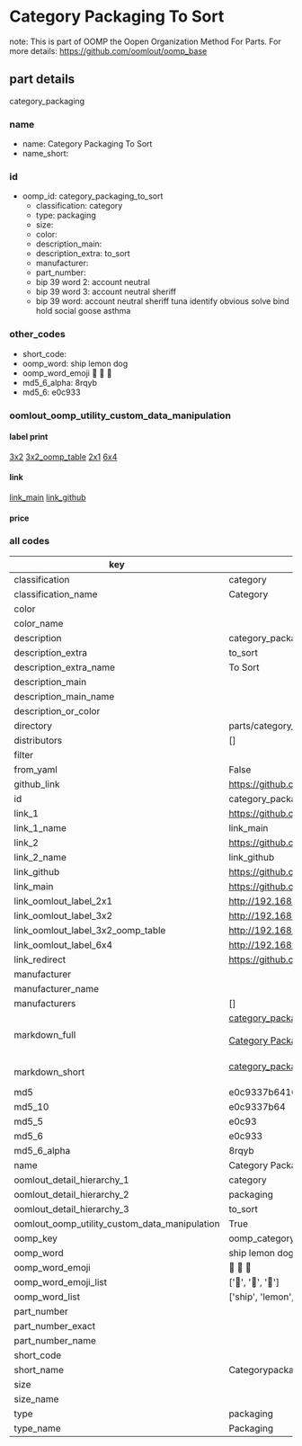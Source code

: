 # Category Packaging To Sort  

note: This is part of OOMP the Oopen Organization Method For Parts. For more details: https://github.com/oomlout/oomp_base

##  part details
  



category_packaging



### name
* name: Category Packaging To Sort
* name_short: 
### id
* oomp_id: category_packaging_to_sort
  * classification: category
  * type: packaging
  * size: 
  * color: 
  * description_main: 
  * description_extra: to_sort
  * manufacturer: 
  * part_number: 
  * bip 39 word 2: account neutral
  * bip 39 word 3: account neutral sheriff
  * bip 39 word: account neutral sheriff tuna identify obvious solve bind hold social goose asthma

### other_codes
* short_code: 
* oomp_word: ship lemon dog
* oomp_word_emoji :ship: :lemon: :dog:
* md5_6_alpha: 8rqyb
* md5_6: e0c933






### oomlout_oomp_utility_custom_data_manipulation
#### label print
[3x2](http://192.168.1.245:1112/?label=oomp%208rqyb)
[3x2_oomp_table](http://192.168.1.108:1112/?label=oomp%208rqyb)
[2x1](http://192.168.1.242:1112/?label=oomp%208rqyb)
[6x4](http://192.168.1.55:1112/?label=oomp%208rqyb)    

#### link

[link_main](https://github.com/oomlout/oomlout_oomp_version_1_messy/tree/main/parts/category_packaging_to_sort) [link_github](https://github.com/oomlout/oomlout_oomp_version_1_messy/tree/main/parts/category_packaging_to_sort)                             

#### price







### all codes 
| key | value |  
| --- | --- |  
| classification | category |  
| classification_name | Category |  
| color |  |  
| color_name |  |  
| description | category_packaging |  
| description_extra | to_sort |  
| description_extra_name | To Sort |  
| description_main |  |  
| description_main_name |  |  
| description_or_color |   |  
| directory | parts/category_packaging_to_sort |  
| distributors | [] |  
| filter |  |  
| from_yaml | False |  
| github_link | https://github.com/oomlout/oomlout_oomp_part_src/tree/main/parts/category_packaging_to_sort |  
| id | category_packaging_to_sort |  
| link_1 | https://github.com/oomlout/oomlout_oomp_version_1_messy/tree/main/parts/category_packaging_to_sort |  
| link_1_name | link_main |  
| link_2 | https://github.com/oomlout/oomlout_oomp_version_1_messy/tree/main/parts/category_packaging_to_sort |  
| link_2_name | link_github |  
| link_github | https://github.com/oomlout/oomlout_oomp_version_1_messy/tree/main/parts/category_packaging_to_sort |  
| link_main | https://github.com/oomlout/oomlout_oomp_version_1_messy/tree/main/parts/category_packaging_to_sort |  
| link_oomlout_label_2x1 | http://192.168.1.242:1112/?label=oomp%208rqyb |  
| link_oomlout_label_3x2 | http://192.168.1.245:1112/?label=oomp%208rqyb |  
| link_oomlout_label_3x2_oomp_table | http://192.168.1.108:1112/?label=oomp%208rqyb |  
| link_oomlout_label_6x4 | http://192.168.1.55:1112/?label=oomp%208rqyb |  
| link_redirect | https://github.com/oomlout/oomlout_oomp_version_1_messy/tree/main/parts/category_packaging_to_sort |  
| manufacturer |  |  
| manufacturer_name |  |  
| manufacturers | [] |  
| markdown_full | [category_packaging_to_sort](none)<br>[](none)<br>[Category Packaging To Sort](none)<br><br> |  
| markdown_short | [category_packaging_to_sort](none)<br><br> |  
| md5 | e0c9337b641659de62b84ea78b25380c |  
| md5_10 | e0c9337b64 |  
| md5_5 | e0c93 |  
| md5_6 | e0c933 |  
| md5_6_alpha | 8rqyb |  
| name | Category Packaging To Sort |  
| oomlout_detail_hierarchy_1 | category |  
| oomlout_detail_hierarchy_2 | packaging |  
| oomlout_detail_hierarchy_3 | to_sort |  
| oomlout_oomp_utility_custom_data_manipulation | True |  
| oomp_key | oomp_category_packaging_to_sort |  
| oomp_word | ship lemon dog |  
| oomp_word_emoji | :ship: :lemon: :dog: |  
| oomp_word_emoji_list | [':ship:', ':lemon:', ':dog:'] |  
| oomp_word_list | ['ship', 'lemon', 'dog'] |  
| part_number |  |  
| part_number_exact |  |  
| part_number_name |  |  
| short_code |  |  
| short_name | Categorypackaging |  
| size |  |  
| size_name |  |  
| type | packaging |  
| type_name | Packaging |  
